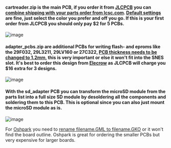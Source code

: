 #### cartreader.zip is the main PCB, if you order it from [JLCPCB](https://jlcpcb.com/quote) you can [combine shipping with your parts order from lcsc.com](https://github.com/sanni/cartreader/wiki/Needed-Parts). [Default settings](https://www.dropbox.com/s/06dnus50ikmsmya/pcb16.jpg?dl=0) are fine, just select the color you prefer and off you go. If this is your first order from JLCPCB you should only pay $2 for 5 PCBs.    

![image](https://dl.dropboxusercontent.com/s/ta7pjoxn9kirtan/v17pcb.png?dl=1)   

#### adapter_pcbs.zip are additional PCBs for writing flash- and eproms like the 29F032, 29L3211, 29LV160 or 27C322, [PCB thickness needs to be changed to 1.2mm](https://www.dropbox.com/s/va1c72073cqfy90/pcb12.jpg?dl=0), this is very important or else it won't fit into the SNES slot. It's best to order this design from [Elecrow](https://www.elecrow.com/pcb-manufacturing.html) as JLCPCB will charge you $16 extra for 3 designs.    
   
![image](https://dl.dropboxusercontent.com/s/msi0bsg2f83z2yt/adapter_pcbs.gif?dl=1)    

#### With the sd_adapter PCB you can transform the microSD module from the parts list into a full size SD module by desoldering all the components and soldering them to this PCB. This is optional since you can also just mount the microSD module as is.  

![image](https://dl.dropboxusercontent.com/s/jcse9iaxm3bbuu6/sd_adapter.pngg?dl=1)    


For [Oshpark](https://oshpark.com/) you need to [rename filename.GML to filename.GKO](https://www.dropbox.com/s/0rcvhalgeu11sf8/rename.jpg?dl=0) or it won't find the board outline. Oshpark is great for ordering the smaller PCBs but very expensive for larger boards.   
